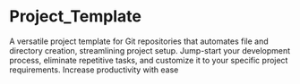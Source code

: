 # Project_Template
A versatile project template for Git repositories that automates file and directory creation, streamlining project setup. Jump-start your development process, eliminate repetitive tasks, and customize it to your specific project requirements. Increase productivity with ease

